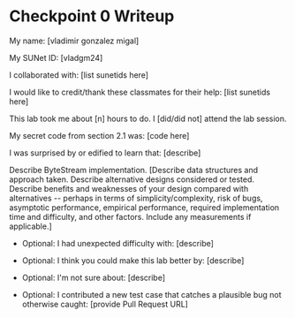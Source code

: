 Checkpoint 0 Writeup
====================

My name: [vladimir gonzalez migal]

My SUNet ID: [vladgm24]

I collaborated with: [list sunetids here]

I would like to credit/thank these classmates for their help: [list sunetids here]

This lab took me about [n] hours to do. I [did/did not] attend the lab session.

My secret code from section 2.1 was: [code here]

I was surprised by or edified to learn that: [describe]

Describe ByteStream implementation. [Describe data structures and
approach taken. Describe alternative designs considered or tested.
Describe benefits and weaknesses of your design compared with
alternatives -- perhaps in terms of simplicity/complexity, risk of
bugs, asymptotic performance, empirical performance, required
implementation time and difficulty, and other factors. Include any
measurements if applicable.]

- Optional: I had unexpected difficulty with: [describe]

- Optional: I think you could make this lab better by: [describe]

- Optional: I'm not sure about: [describe]

- Optional: I contributed a new test case that catches a plausible bug
  not otherwise caught: [provide Pull Request URL]